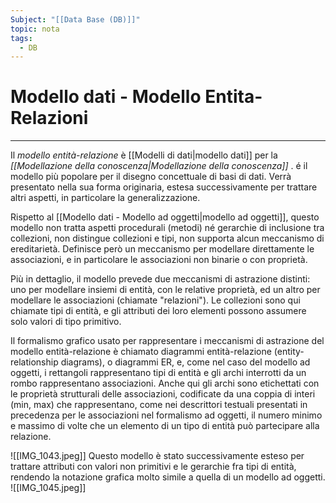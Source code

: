 ```yaml
---
Subject: "[[Data Base (DB)]]"
topic: nota
tags:
  - DB
---
```


# Modello dati - Modello Entita-Relazioni
---
Il _modello entità-relazione_ è  [[Modelli di dati|modello dati]] per la _[[Modellazione della conoscenza|Modellazione della conoscenza]]_ .
é il modello più popolare per il disegno concettuale di basi di dati. Verrà presentato nella sua forma originaria, estesa successivamente per trattare altri aspetti, in particolare la generalizzazione.

Rispetto al [[Modello dati - Modello ad oggetti|modello ad oggetti]], questo modello non tratta aspetti procedurali (metodi) né gerarchie di inclusione tra collezioni, non distingue collezioni e tipi, non supporta alcun meccanismo di ereditarietà. 
Definisce però un meccanismo per modellare direttamente le associazioni, e in particolare le associazioni non binarie o con proprietà.

Più in dettaglio, il modello prevede due meccanismi di astrazione distinti: uno per modellare insiemi di entità, con le relative proprietà, ed un altro per modellare le associazioni (chiamate "relazioni"). Le collezioni sono qui chiamate tipi di entità, e gli attributi dei loro elementi possono assumere solo valori di tipo primitivo.

Il formalismo grafico usato per rappresentare i meccanismi di astrazione del modello entità-relazione è chiamato diagrammi entità-relazione (entity-relationship diagrams), o diagrammi ER, e, come nel caso del modello ad oggetti, i rettangoli rappresentano tipi di entità e gli archi interrotti da un rombo rappresentano associazioni. Anche qui gli archi sono etichettati con le proprietà strutturali delle associazioni, codificate da una coppia di interi (min, max) che rappresentano, come nei descrittori testuali presentati in precedenza per le associazioni nel formalismo ad oggetti, il numero minimo e massimo di volte che un elemento di un tipo di entità può partecipare alla relazione.


![[IMG_1043.jpeg]]
Questo modello è stato successivamente esteso per trattare attributi con valori non primitivi e le gerarchie fra tipi di entità, rendendo la notazione grafica molto simile a quella di un modello ad oggetti. 
![[IMG_1045.jpeg]]